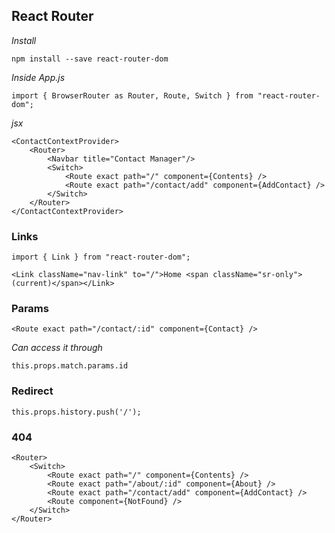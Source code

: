 ## React Router

*Install*

```
npm install --save react-router-dom
```

*Inside App.js*

```
import { BrowserRouter as Router, Route, Switch } from "react-router-dom";
```

*jsx*

```
<ContactContextProvider>
    <Router>
        <Navbar title="Contact Manager"/>
        <Switch>
            <Route exact path="/" component={Contents} />
            <Route exact path="/contact/add" component={AddContact} />
        </Switch>
    </Router>
</ContactContextProvider>
```

### Links

```
import { Link } from "react-router-dom";
```

```
<Link className="nav-link" to="/">Home <span className="sr-only">(current)</span></Link>
```

### Params

```
<Route exact path="/contact/:id" component={Contact} />
```

*Can access it through*

```
this.props.match.params.id
```

### Redirect

```
this.props.history.push('/');
```

### 404

```
<Router>
    <Switch>
        <Route exact path="/" component={Contents} />
        <Route exact path="/about/:id" component={About} />
        <Route exact path="/contact/add" component={AddContact} />
        <Route component={NotFound} />
    </Switch>
</Router>
```
